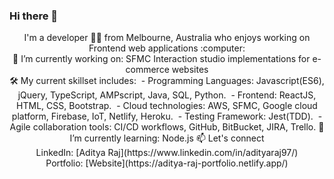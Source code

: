 ### Hi there 👋

<!--
**adiraj297/adiraj297** is a ✨ _special_ ✨ repository because its `README.md` (this file) appears on your GitHub profile.

Here are some ideas to get you started:

- 🔭 I’m currently working on ...
- 🌱 I’m currently learning ...
- 👯 I’m looking to collaborate on ...
- 🤔 I’m looking for help with ...
- 💬 Ask me about ...
- 📫 How to reach me: ...
- 😄 Pronouns: ...
- ⚡ Fun fact: ...
-->

<p align="center">
I'm a developer 👨‍💻 from Melbourne, Australia who enjoys working on Frontend web applications :computer:
 <br/>
🔭 I’m currently working on: SFMC Interaction studio implementations for e-commerce websites <br/>
🛠 My current skillset includes: 
&nbsp;- Programming Languages: Javascript(ES6), jQuery, TypeScript, AMPscript, Java, SQL, Python.
&nbsp;- Frontend: ReactJS, HTML, CSS, Bootstrap.
&nbsp;- Cloud technologies: AWS, SFMC, Google cloud platform, Firebase, IoT, Netlify, Heroku.
&nbsp;- Testing Framework: Jest(TDD).
&nbsp;- Agile collaboration tools: CI/CD workflows, GitHub, BitBucket, JIRA, Trello.
🌱 I’m currently learning: Node.js
📫 Let's connect <br/>
LinkedIn: [Aditya Raj](https://www.linkedin.com/in/adityaraj97/) <br/>
Portfolio: [Website](https://aditya-raj-portfolio.netlify.app/)
</p>

